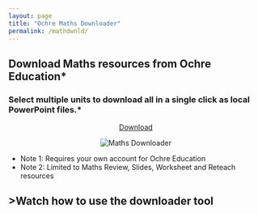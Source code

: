 ```yaml
---
layout: page
title: "Ochre Maths Downloader"
permalink: /mathdwnld/
---
```


## Download Maths resources from Ochre Education*
### Select multiple units to download all in a single click as local PowerPoint files.* 

<div class="flex-columns" style="display: flex; gap: 20px; text-align: center;">
  <!-- Column 1 -->
  <div style="flex: 1;">
    <a href="{{ '/assets/files/Ochre Download Tool.zip' | relative_url }}" class="btn btn-primary" download>Download</a>
  </div>
</div>

<div>
    <p align="center">
    <img src="{{ '/assets/img/mthsdwnld.png' | relative_url }}" alt="Maths Downloader" />
    </p>
  </div>


<ul class="lead">
  <li> Note 1: Requires your own account for Ochre Education</li>
  <li> Note 2: Limited to Maths Review, Slides, Worksheet and Reteach resources</li>
</ul>

<h2>>Watch how to use the downloader tool</h2>
